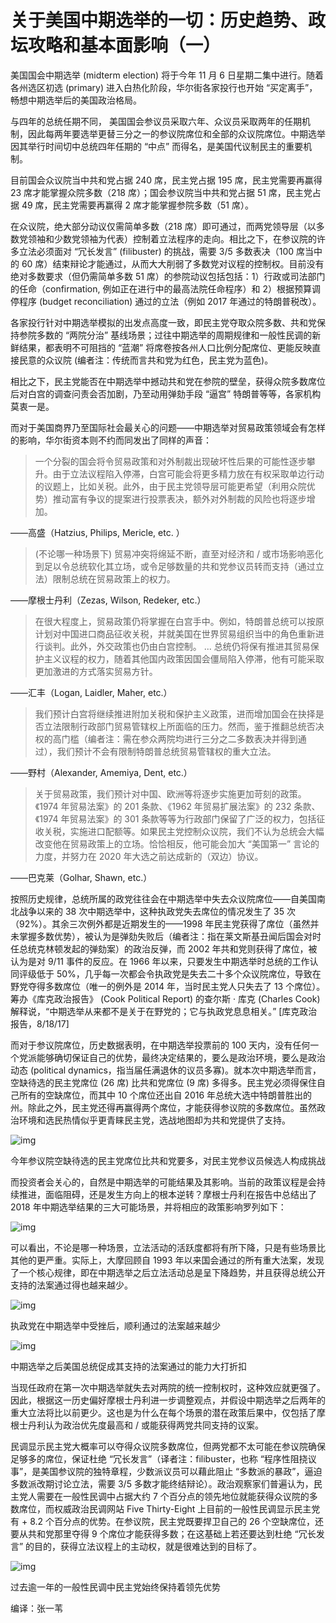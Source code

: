 # 关于美国中期选举的一切：历史趋势、政坛攻略和基本面影响（一）

美国国会中期选举 (midterm election) 将于今年 11 月 6 日星期二集中进行。随着各州选区初选 (primary) 进入白热化阶段，华尔街各家投行也开始 “买定离手”，畅想中期选举后的美国政治格局。

与四年的总统任期不同， 美国国会参议员采取六年、众议员采取两年的任期机制，因此每两年要选举更替三分之一的参议院席位和全部的众议院席位。中期选举因其举行时间切中总统四年任期的 “中点” 而得名，是美国代议制民主的重要机制。

目前国会众议院当中共和党占据 240 席，民主党占据 195 席，民主党需要再赢得 23 席才能掌握众院多数（218 席）；国会参议院当中共和党占据 51 席，民主党占据 49 席，民主党需要再赢得 2 席才能掌握参院多数（51 席）。

在众议院，绝大部分动议仅需简单多数（218 席）即可通过，而两党领导层（以多数党领袖和少数党领袖为代表）控制着立法程序的走向。相比之下，在参议院的许多立法必须面对 “冗长发言” (filibuster) 的挑战，需要 3/5 多数表决（100 席当中的 60 席）结束辩论才能通过，从而大大削弱了多数党对议程的控制权。目前没有绝对多数要求（但仍需简单多数 51 席）的参院动议包括包括：1）行政或司法部门的任命（confirmation, 例如正在进行中的最高法院任命程序）和 2）根据预算调停程序 (budget reconciliation) 通过的立法（例如 2017 年通过的特朗普税改）。

各家投行针对中期选举模拟的出发点高度一致，即民主党夺取众院多数、共和党保持参院多数的 “两院分治” 基线场景；过往中期选举的周期规律和一般性民调的新鲜结果，都表明不可阻挡的 “蓝潮” 将席卷按各州人口比例分配席位、更能反映直接民意的众议院 (编者注：传统而言共和党为红色，民主党为蓝色)。

相比之下，民主党能否在中期选举中撼动共和党在参院的壁垒，获得众院多数席位后对白宫的调查问责会否加剧，乃至动用弹劾手段 “逼宫” 特朗普等等，各家机构莫衷一是。

而对于美国商界乃至国际社会最关心的问题——中期选举对贸易政策领域会有怎样的影响，华尔街资本则不约而同发出了同样的声音：

> 一个分裂的国会将令贸易政策和对外制裁出现破坏性后果的可能性逐步攀升。由于立法议程陷入停滞，白宫可能会将更多精力放在有权采取单边行动的议题上，比如关税。此外，由于民主党领导层可能更希望（利用众院优势）推动富有争议的提案进行投票表决，额外对外制裁的风险也将逐步增加。

——高盛（Hatzius, Philips, Mericle, etc. ）

> (不论哪一种场景下) 贸易冲突将绵延不断，直至对经济和 / 或市场影响恶化到足以令总统软化其立场，或令足够数量的共和党参议员转而支持（通过立法）限制总统在贸易政策上的权力。

——摩根士丹利（Zezas, Wilson, Redeker, etc.）

> 在很大程度上，贸易政策仍将掌握在白宫手中。例如，特朗普总统可以按原计划对中国进口商品征收关税，并就美国在世界贸易组织当中的角色重新进行谈判。此外，外交政策也仍由白宫控制。
> ... 总统仍将保有推进其贸易保护主义议程的权力，随着其他国内政策因国会僵局陷入停滞，他有可能采取更加激进的方式落实贸易方针。

——汇丰（Logan, Laidler, Maher, etc.）

> 我们预计白宫将继续推进附加关税和保护主义政策，进而增加国会在抉择是否立法限制行政部门贸易管辖权上所面临的压力。然而，鉴于推翻总统否决权的高门槛（编者注：需在参众两院均进行三分之二多数表决并得到通过），我们预计不会有限制特朗普总统贸易管辖权的重大立法。

——野村（Alexander, Amemiya, Dent, etc.）

> 关于贸易政策，我们预计对中国、欧洲等将逐步实施更加苛刻的政策。《1974 年贸易法案》的 201 条款、《1962 年贸易扩展法案》的 232 条款、《1974 年贸易法案》的 301 条款等等为行政部门保留了广泛的权力，包括征收关税，实施进口配额等。如果民主党控制众议院，我们不认为总统会大幅改变他在贸易政策上的立场。恰恰相反，他可能会加大 “美国第一” 言论的力度，并努力在 2020 年大选之前达成新的（双边）协议。

——巴克莱（Golhar, Shawn, etc.）

按照历史规律，总统所属的政党往往会在中期选举中失去众议院席位——自美国南北战争以来的 38 次中期选举中，这种执政党失去席位的情况发生了 35 次（92%）。其余三次例外都是近期发生的——1998 年民主党获得了席位（虽然并未掌握多数优势），被认为是弹劾失败后（编者注：指在莱文斯基丑闻后国会对时任总统克林顿发起的弹劾案）的政治反弹，而 2002 年共和党则获得了席位，被认为是对 9/11 事件的反应。在 1966 年以来，只要发生中期选举时总统的工作认同评级低于 50%，几乎每一次都会令执政党是失去二十多个众议院席位，导致在野党夺得多数席位（唯一的例外是 2014 年，当时民主党人只失去了 13 个席位）。筹办《库克政治报告》 (Cook Political Report) 的查尔斯 · 库克 (Charles Cook) 解释说，“中期选举从来都不是关于在野党的；它与执政党息息相关。” [库克政治报告，8/18/17]

而对于参议院席位，历史数据表明，在中期选举投票前的 100 天内，没有任何一个党派能够确切保证自己的优势，最终决定结果的，要么是政治环境，要么是政治动态 (political dynamics，指当届任满退休的议员多寡)。就本次中期选举而言，空缺待选的民主党席位 (26 席) 比共和党席位 (9 席) 多得多。民主党必须得保住自己所有的空缺席位，而其中 10 个席位还出自 2016 年总统大选中特朗普胜出的州。除此之外，民主党还得再赢得两个席位，才能获得参议院的多数席位。虽然政治环境和选民热情似乎更青睐民主党，选战地图却为共和党提供了支持。

![img](https://quip.com/blob/TUIAAAftAl6/zVgMKx8ZbcQoQYdOl1zvUQ?a=uHGSYGGErtWhJSPWMKkhuASaJnysOf6W6xaAdZMEDKAa)

今年参议院空缺待选的民主党席位比共和党要多，对民主党参议员候选人构成挑战

而投资者会关心的，自然是中期选举的可能结果及其影响。当前的政策议程是会持续推进，面临阻碍，还是发生方向上的根本逆转？摩根士丹利在报告中总结出了 2018 年中期选举结果的三大可能场景，并将相应的政策影响罗列如下：

![img](https://quip.com/blob/TUIAAAftAl6/m2rZR5B_W3svFF-aRlm9Mw?a=4bkrC6bz01Isuu7UVJFNZ3NgPfakrhahLC1Twxs7rlga)

可以看出，不论是哪一种场景，立法活动的活跃度都将有所下降，只是有些场景比其他的更严重。实际上，大摩回顾自 1993 年以来国会通过的所有重大法案，发现了一个核心规律，即在中期选举之后立法活动总是呈下降趋势，并且获得总统公开支持的法案通过得也越来越少。

![img](https://quip.com/blob/TUIAAAftAl6/Mejxxff1ndOQGvxEHu7C2w?a=DdRT6JDolwa1BMAoYUNfaQDB2tUPW4MFxTNuZxanC5Ia)

执政党在中期选举中受挫后，顺利通过的法案越来越少

![img](https://quip.com/blob/TUIAAAftAl6/0oBgUh3Dsbrxx4GEI18GLg?a=y0aFbFRmGKIOLBO90pkKgu0LnVFdagE4YSeyxOnpkUAa)

中期选举之后美国总统促成其支持的法案通过的能力大打折扣

当现任政府在第一次中期选举就失去对两院的统一控制权时，这种效应就更强了。因此，根据这一历史偏好摩根士丹利进一步调整观点，并假设中期选举之后两年的重大立法将比以前更少。这也是为什么在每个场景的潜在政策后果中，仅包括了摩根士丹利认为政治优先度最高和 / 或能获得两党共同支持的议案。

民调显示民主党大概率可以夺得众议院多数席位，但两党都不太可能在参议院确保足够多的席位，保证杜绝 “冗长发言”（译者注：filibuster，也称 “程序性阻挠议事”，是美国参议院的独特章程，少数派议员可以藉此阻止 “多数派的暴政”，逼迫多数派改期讨论立法，需要 3/5 多数才能终结辩论）。政治观察家们普遍认为，民主党人需要在一般性民调中占据大约 7 个百分点的领先地位就能获得众议院的多数席位，而权威政治民调网站 Five Thirty-Eight 上目前的一般性民调显示民主党有 + 8.2 个百分点的优势。在参议院，民主党既要捍卫自己的 26 个空缺席位，还要从共和党那里夺得 9 个席位才能获得多数；在这基础上若还要达到杜绝 “冗长发言” 的目的，获得立法议程上的主动权，就是很难达到的目标了。

![img](https://quip.com/blob/TUIAAAftAl6/PNg23Y93qLe9dyB1tr1Qrw?a=AJV8alA7S4vveH3aVajRFqiHquMGZkcJ0NTyZwONBXUa)

过去逾一年的一般性民调中民主党始终保持着领先优势

编译：张一苇